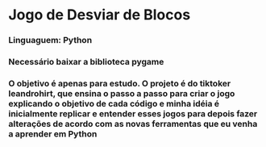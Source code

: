 # Jogo de Desviar de Blocos

### Linguaguem: Python
### Necessário baixar a biblioteca pygame 

### O objetivo é apenas para estudo. O projeto é do tiktoker leandrohirt, que ensina o passo a passo para criar o jogo explicando o objetivo de cada código e minha idéia é inicialmente replicar e entender esses jogos para depois fazer alterações de acordo com as novas ferramentas que eu venha a aprender em Python

